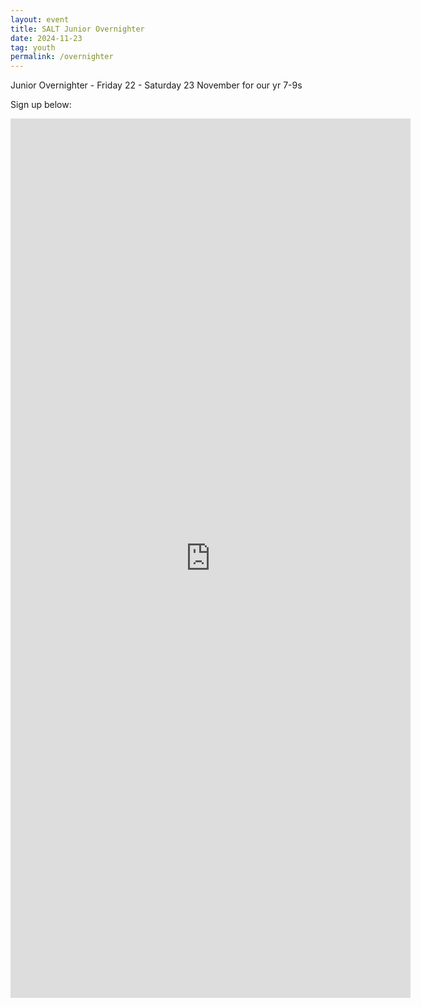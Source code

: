 ```yaml
---
layout: event
title: SALT Junior Overnighter
date: 2024-11-23
tag: youth
permalink: /overnighter
---
```


Junior Overnighter - Friday 22 - Saturday 23 November for our yr 7-9s
<!--excerpt end-->

Sign up below:

<iframe src="https://docs.google.com/forms/d/e/1FAIpQLScsia350qHPKZEQpMqUvGP_cMA4fdtsoPS78fr8Tli_5u17Cw/viewform?embedded=true" width="640" height="1407" frameborder="0" marginheight="0" marginwidth="0">Loading…</iframe>
